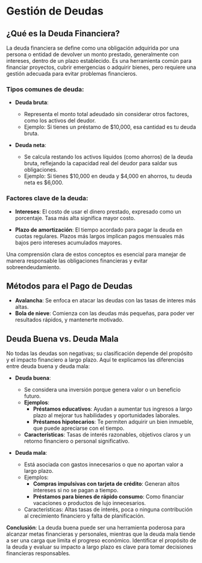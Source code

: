 # Gestión de Deudas

## ¿Qué es la Deuda Financiera?
La deuda financiera se define como una obligación adquirida por una persona o entidad de devolver un monto prestado, generalmente con intereses, dentro de un plazo establecido. Es una herramienta común para financiar proyectos, cubrir emergencias o adquirir bienes, pero requiere una gestión adecuada para evitar problemas financieros.

### Tipos comunes de deuda:
- **Deuda bruta**: 
    - Representa el monto total adeudado sin considerar otros factores, como los activos del deudor.
    - Ejemplo: Si tienes un préstamo de $10,000, esa cantidad es tu deuda bruta.

- **Deuda neta**: 
    - Se calcula restando los activos líquidos (como ahorros) de la deuda bruta, reflejando la capacidad real del deudor para saldar sus obligaciones.
    - Ejemplo: Si tienes $10,000 en deuda y $4,000 en ahorros, tu deuda neta es $6,000.


### Factores clave de la deuda:
- **Intereses**: El costo de usar el dinero prestado, expresado como un porcentaje. Tasa más alta significa mayor costo.

- **Plazo de amortización**: El tiempo acordado para pagar la deuda en cuotas regulares. Plazos más largos implican pagos mensuales más bajos pero intereses acumulados mayores.

Una comprensión clara de estos conceptos es esencial para manejar de manera responsable las obligaciones financieras y evitar sobreendeudamiento.

## Métodos para el Pago de Deudas
- **Avalancha**: Se enfoca en atacar las deudas con las tasas de interes más altas.
- **Bola de nieve**: Comienza con las deudas más pequeñas, para poder ver resultados rápidos, y mantenerte motivado.

## Deuda Buena vs. Deuda Mala
No todas las deudas son negativas; su clasificación depende del propósito y el impacto financiero a largo plazo. Aquí te explicamos las diferencias entre deuda buena y deuda mala:

- **Deuda buena**:
    - Se considera una inversión porque genera valor o un beneficio futuro.
    - **Ejemplos**:
        - **Préstamos educativos**: Ayudan a aumentar tus ingresos a largo plazo al mejorar tus habilidades y oportunidades laborales.
        - **Préstamos hipotecarios**: Te permiten adquirir un bien inmueble, que puede apreciarse con el tiempo.
    - **Características**: Tasas de interés razonables, objetivos claros y un retorno financiero o personal significativo.

- **Deuda mala**:
    - Está asociada con gastos innecesarios o que no aportan valor a largo plazo.
    - Ejemplos:
        - **Compras impulsivas con tarjeta de crédito**: Generan altos intereses si no se pagan a tiempo.
        - **Préstamos para bienes de rápido consumo**: Como financiar vacaciones o productos de lujo innecesarios.
    - Características: Altas tasas de interés, poca o ninguna contribución al crecimiento financiero y falta de planificación.

**Conclusión**:
La deuda buena puede ser una herramienta poderosa para alcanzar metas financieras y personales, mientras que la deuda mala tiende a ser una carga que limita el progreso económico. Identificar el propósito de la deuda y evaluar su impacto a largo plazo es clave para tomar decisiones financieras responsables.